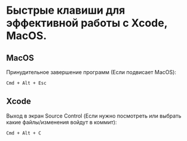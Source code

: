 Быстрые клавиши для эффективной работы с Xcode, MacOS.
==

## MacOS

Принудительное завершение программ (Если подвисает MacOS):

`Cmd + Alt + Esc`


## Xcode

Выход в экран Source Control (Если нужно посмотреть или выбрать какие файлы/изменения войдут в коммит):

`Cmd + Alt + C`
